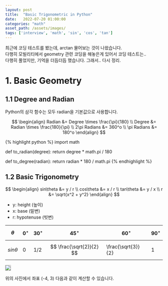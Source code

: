 ```yaml
---
layout: post 
title:  "Basic Trigonometric in Python"
date:   2022-07-20 01:00:00 
categories: "math"
asset_path: /assets/images/ 
tags: ['interview', 'math', 'sin', 'cos', 'tan']
---
```


최근에 코딩 테스트를 봤는데, arctan 물어보는 것이 나왔습니다. <br> 
다행히 모빌리티에서 geometry 관련 코딩을 해놓은게 있어서 코딩 테스트는..<br>
다행히 풀었지만, 기억을 더듬더듬 했습니다. 그래서.. 다시 정리. 


# 1. Basic Geometry 

## 1.1 Degree and Radian 

Python의 삼각 함수는 모두 radian을 기본값으로 사용합니다. 

$$ \begin{align}
Radian &= Degree \times \frac{\pi}{180} \\
Degree &= Radian \times \frac{180}{\pi} \\
2\pi Radians &= 360^o \\
\pi Radians &= 180^o
\end{align} $$

{% highlight python %}
import math

def to_radian(degree):
    return degree * math.pi / 180

def to_degree(radian):
    return radian * 180 / math.pi
{% endhighlight %}

## 1.2 Basic Trigonometry

$$ \begin{align}
sin\theta &= y / r \\
cos\theta &= x / r \\
tan\theta &= y / x \\
r &= \sqrt{x^2 + y^2}
\end{align} $$

 - y: height (높이)
 - x: base (밑변)
 - r: hypotenuse (빗변)

| $$ \theta $$     | $$ 0^\circ $$ | $$ 30^\circ $$ | $$ 45^\circ $$            | $$ 60^\circ $$       | $$ 90^\circ $$ |
|:-----------------|:--------------|:---------------|:--------------------------|:---------------------|:---------------|
| $$ sin\theta $$  | 0             | 1/2            | $$ \frac{\sqrt{2}}{2} $$  | \frac{\sqrt{3}}{2}   | 1              |


<img src="{{ page.asset_path }}trigonometry-01.png" class="img-responsive img-rounded img-fluid" style="border:1px solid #aaa;">

위의 사진에서 좌표 (-4, 3) 다음과 같이 계산할 수 있습니다. 

